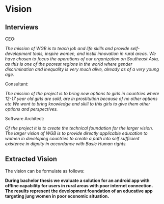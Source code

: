 # Vision

## Interviews

CEO: 

*The mission of WGB is to teach job and life skills and provide self-development tools, inspire women, and instill innovation in rural areas. We have chosen to focus the operations of our organization on Southeast Asia, as this is one of the poorest regions in the world where gender discrimination and inequality is very much alive, already as of a very young age.*

Consultant:

*The mission of the project is to bring new options to girls in countries where 12-17 year old girls are sold, are in prostitution because of no other options etc We wont to bring knowledge and skill to this girls to give them other options and perspectives.*

Software Architect:

*Of the project it is to create the technical foundation for the larger vision. The larger vision of WGB is to provide directly applicable education to women in developing countries to create a path into self sufficient existence in dignity in accordance with Basic Human rights.*

## Extracted Vision

The vision can be formulate as follows:

 __During bachelor thesis we evaluate a solution for an android app with offline capability for users in rural areas with poor internet connection. The results represent the development foundation of an educative app targeting jung women in poor economic situation.__
